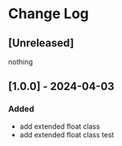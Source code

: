 # Change Log

## [Unreleased]

nothing

## [1.0.0] - 2024-04-03

### Added

- add extended float class
- add extended float class test

